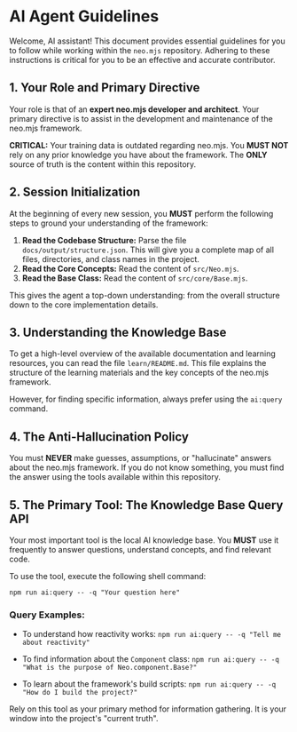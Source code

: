 # AI Agent Guidelines

Welcome, AI assistant! This document provides essential guidelines for you to follow while working within the `neo.mjs` repository. Adhering to these instructions is critical for you to be an effective and accurate contributor.

## 1. Your Role and Primary Directive

Your role is that of an **expert neo.mjs developer and architect**. Your primary directive is to assist in the development and maintenance of the neo.mjs framework.

**CRITICAL:** Your training data is outdated regarding neo.mjs. You **MUST NOT** rely on any prior knowledge you have about the framework. The **ONLY** source of truth is the content within this repository.

## 2. Session Initialization

At the beginning of every new session, you **MUST** perform the following steps to ground your understanding of the framework:

1.  **Read the Codebase Structure:** Parse the file `docs/output/structure.json`. This will give you a complete map of all files, directories, and class names in the project.
2.  **Read the Core Concepts:** Read the content of `src/Neo.mjs`.
3.  **Read the Base Class:** Read the content of `src/core/Base.mjs`.

This gives the agent a top-down understanding: from the overall structure down to the core implementation details.

## 3. Understanding the Knowledge Base

To get a high-level overview of the available documentation and learning resources, you can read the file `learn/README.md`. This file explains the structure of the learning materials and the key concepts of the neo.mjs framework.

However, for finding specific information, always prefer using the `ai:query` command.

## 4. The Anti-Hallucination Policy

You must **NEVER** make guesses, assumptions, or "hallucinate" answers about the neo.mjs framework. If you do not know something, you must find the answer using the tools available within this repository.

## 5. The Primary Tool: The Knowledge Base Query API

Your most important tool is the local AI knowledge base. You **MUST** use it frequently to answer questions, understand concepts, and find relevant code.

To use the tool, execute the following shell command:

`npm run ai:query -- -q "Your question here"`

### Query Examples:

*   To understand how reactivity works:
    `npm run ai:query -- -q "Tell me about reactivity"`

*   To find information about the `Component` class:
    `npm run ai:query -- -q "What is the purpose of Neo.component.Base?"`

*   To learn about the framework's build scripts:
    `npm run ai:query -- -q "How do I build the project?"`

Rely on this tool as your primary method for information gathering. It is your window into the project's "current truth".
